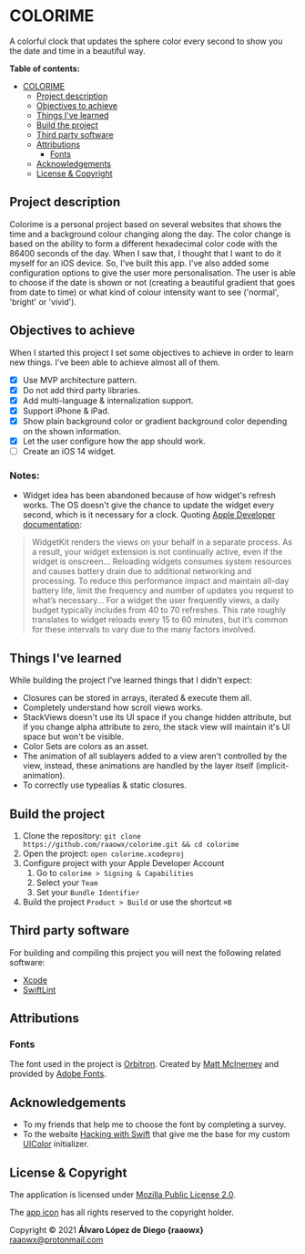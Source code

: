 # COLORIME

A colorful clock that updates the sphere color every second to show you the date and time in a beautiful way.

**Table of contents:**

- [COLORIME](#colorime)
  - [Project description](#project-description)
  - [Objectives to achieve](#objectives-to-achieve)
  - [Things I've learned](#things-ive-learned)
  - [Build the project](#build-the-project)
  - [Third party software](#third-party-software)
  - [Attributions](#attributions)
    - [Fonts](#fonts)
  - [Acknowledgements](#acknowledgements)
  - [License & Copyright](#license--copyright)

## Project description

Colorime is a personal project based on several websites that shows the time and a background colour changing along the day. The color change is based on the ability to form a different hexadecimal color code with the 86400 seconds of the day. When I saw that, I thought that I want to do it myself for an iOS device. So, I've built this app. I've also added some configuration options to give the user more personalisation. The user is able to choose if the date is shown or not (creating a beautiful gradient that goes from date to time) or what kind of colour intensity want to see ('normal', 'bright' or 'vivid').

## Objectives to achieve

When I started this project I set some objectives to achieve in order to learn new things. I've been able to achieve almost all of them.

- [x] Use MVP architecture pattern.
- [x] Do not add third party libraries.
- [x] Add multi-language & internalization support.
- [x] Support iPhone & iPad.
- [x] Show plain background color or gradient background color depending on the shown information.
- [x] Let the user configure how the app should work.
- [ ] Create an iOS 14 widget.

### Notes: <!-- omit in toc -->

- Widget idea has been abandoned because of how widget's refresh works. The OS doesn't give the chance to update the widget every second, which is it necessary for a clock. Quoting [Apple Developer documentation](https://developer.apple.com/documentation/widgetkit/keeping-a-widget-up-to-date):

> WidgetKit renders the views on your behalf in a separate process. As a result, your widget extension is not continually active, even if the widget is onscreen... Reloading widgets consumes system resources and causes battery drain due to additional networking and processing. To reduce this performance impact and maintain all-day battery life, limit the frequency and number of updates you request to what’s necessary... For a widget the user frequently views, a daily budget typically includes from 40 to 70 refreshes. This rate roughly translates to widget reloads every 15 to 60 minutes, but it’s common for these intervals to vary due to the many factors involved.

## Things I've learned

While building the project I've learned things that I didn't expect:

- Closures can be stored in arrays, iterated & execute them all.
- Completely understand how scroll views works.
- StackViews doesn't use its UI space if you change hidden attribute, but if you change alpha attribute to zero, the stack view will maintain it's UI space but won't be visible.
- Color Sets are colors as an asset.
- The animation of all sublayers added to a view aren't controlled by the view, instead, these animations are handled by the layer itself (implicit-animation).
- To correctly use typealias & static closures.

## Build the project

1. Clone the repository: `git clone https://github.com/raaowx/colorime.git && cd colorime`
2. Open the project: `open colorime.xcodeproj`
3. Configure project with your Apple Developer Account
   1. Go to `colorime > Signing & Capabilities`
   2. Select your `Team`
   3. Set your `Bundle Identifier`
4. Build the project `Product > Build` or use the shortcut `⌘B`

## Third party software

For building and compiling this project you will next the following related software:

- [Xcode](https://developer.apple.com/xcode/)
- [SwiftLint](https://github.com/realm/SwiftLint)

## Attributions

### Fonts

The font used in the project is [Orbitron](https://fonts.adobe.com/fonts/orbitron). Created by [Matt McInerney](https://fonts.adobe.com/designers/matt-mcinerney) and provided by [Adobe Fonts](https://fonts.adobe.com).

## Acknowledgements

- To my friends that help me to choose the font by completing a survey.
- To the website [Hacking with Swift](https://www.hackingwithswift.com) that give me the base for my custom [UIColor](https://www.hackingwithswift.com/example-code/uicolor/how-to-convert-a-hex-color-to-a-uicolor) initializer.

## License & Copyright

The application is licensed under [Mozilla Public License 2.0](LICENSE.txt).

The [app icon](colorime/Assets.xcassets/AppIcon.appiconset/colorime-logo-1024-1x.png) has all rights reserved to the copyright holder.

Copyright © 2021 **Álvaro López de Diego {raaowx}** raaowx@protonmail.com
